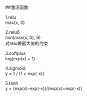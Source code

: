 ##激活函数

1.relu  
max(x, 0)

2.relu6  
min(max(x, 0), 6)  
对relu做最大值的约束  

3.softplus  
log(exp(x) + 1)  

4.sigmoid  
y = 1 / (1 + exp(-x))

5.tanh  
y = (exp(x)-exp(-x))/(exp(x)+exp(-x))
